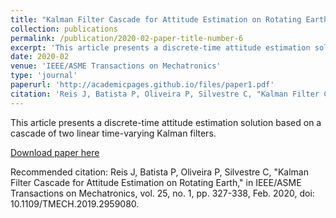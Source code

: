 ```yaml
---
title: "Kalman Filter Cascade for Attitude Estimation on Rotating Earth"
collection: publications
permalink: /publication/2020-02-paper-title-number-6
excerpt: 'This article presents a discrete-time attitude estimation solution based on a cascade of two linear time-varying Kalman filters.'
date: 2020-02
venue: 'IEEE/ASME Transactions on Mechatronics'
type: 'journal'
paperurl: 'http://academicpages.github.io/files/paper1.pdf'
citation: 'Reis J, Batista P, Oliveira P, Silvestre C, "Kalman Filter Cascade for Attitude Estimation on Rotating Earth," in IEEE/ASME Transactions on Mechatronics, vol. 25, no. 1, pp. 327-338, Feb. 2020, doi: 10.1109/TMECH.2019.2959080.'
---
```

This article presents a discrete-time attitude estimation solution based on a cascade of two linear time-varying Kalman filters.

[Download paper here](http://academicpages.github.io/files/paper1.pdf)

Recommended citation: Reis J, Batista P, Oliveira P, Silvestre C, "Kalman Filter Cascade for Attitude Estimation on Rotating Earth," in IEEE/ASME Transactions on Mechatronics, vol. 25, no. 1, pp. 327-338, Feb. 2020, doi: 10.1109/TMECH.2019.2959080.
